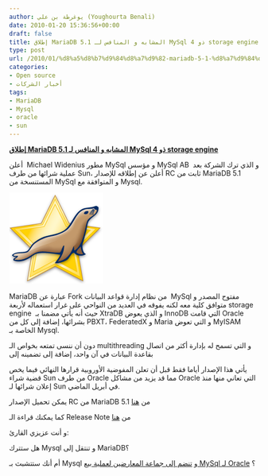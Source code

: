 ```yaml
---
author: يوغرطة بن علي (Youghourta Benali)
date: 2010-01-20 15:36:56+00:00
draft: false
title: إطلاق MariaDB 5.1 المشابه و المنافس لـ MySql ذو 4 storage engine
type: post
url: /2010/01/%d8%a5%d8%b7%d9%84%d8%a7%d9%82-mariadb-5-1-%d8%a7%d9%84%d9%85%d8%b4%d8%a7%d8%a8%d9%87-%d9%88-%d8%a7%d9%84%d9%85%d9%86%d8%a7%d9%81%d8%b3-%d9%84%d9%80-mysql-%d8%b0%d9%88-4-storage-engine/
categories:
- Open source
- أخبار الشركات
tags:
- MariaDB
- Mysql
- oracle
- sun
---
```


[**إطلاق MariaDB 5.1 المشابه و المنافس لـ MySql ذو 4 storage engine**](https://www.it-scoop.com/2010/01/%d8%a5%d8%b7%d9%84%d8%a7%d9%82-mariadb-5-1-%d8%a7%d9%84%d9%85%d8%b4%d8%a7%d8%a8%d9%87-%d9%88-%d8%a7%d9%84%d9%85%d9%86%d8%a7%d9%81%d8%b3-%d9%84%d9%80-mysql-%d8%b0%d9%88-4-storage-engine/)


أعلن  Michael Widenius مطور MySql و مؤسس MySql AB  و الذي ترك الشركة بعد عملية شرائها من طرف Sun، أعلن عن إطلاقه للإصدار RC ثابت من MariaDB 5.1 المستنسخة من MySql و المتوافقة مع Mysql.

[![](mariadb.png)
](https://www.it-scoop.com/2010/01/%d8%a5%d8%b7%d9%84%d8%a7%d9%82-mariadb-5-1-%d8%a7%d9%84%d9%85%d8%b4%d8%a7%d8%a8%d9%87-%d9%88-%d8%a7%d9%84%d9%85%d9%86%d8%a7%d9%81%d8%b3-%d9%84%d9%80-mysql-%d8%b0%d9%88-4-storage-engine/)

MariaDB عبارة عن Fork من نظام إدارة قواعد البيانات  MySql مفتوح المصدر و متوافق كلية معه لكنه يفوقه في العديد من النواحي على غرار استعماله لأربعة storage engine  حيث أنه يأتي مضمنا بـ XtraDB و الذي يعوض InnoDB التي قامت Oracle بشرائها، إضافة إلى كل من PBXT، FederatedX و Maria و التي تعوض MyISAM الخاصة بـ Mysql.

دون أن ننسى تمتعه بخواص الـ multithreading  و التي تسمح له بإدارة أكثر من اتصال بقاعدة البيانات في آن واحد، إضافة إلى تضمينه إلى

يأتي هذا الإصدار أياما فقط قبل أن تعلن المفوضية الأوروبية قرارها النهائي فيما يخص قضية شراء Sun من طرف Oracle مما قد يزيد من مشاكل Oracle التي تعاني منها منذ إعلان شرائها لـ Sun في أبريل الماضي.

يمكن تحميل الإصدار RC من MariaDB 5.1 من [هنا](http://askmonty.org/wiki/index.php/MariaDB:Download)

كما يمكنك قراءة الـ Release Note من [هنا](http://askmonty.org/wiki/index.php/Manual:MariaDB_5.1.41_Release_Notes)

و أنت عزيزي القارئ:

هل ستترك Mysql و تنتقل إلى MariaDB؟

أم أنك ستتشبث بـ Mysql و [تنضم إلى جماعة المعارضين لعملية بيع MySql لـ Oracle](../../../../../2010/01/16000-%D8%B4%D8%AE%D8%B5-%D9%8A%D9%88%D9%82%D8%B9%D9%88%D9%86-%D8%B9%D9%84%D9%89-%D8%B9%D8%B1%D9%8A%D8%B6%D8%A9-%D8%B6%D8%AF-%D8%A8%D9%8A%D8%B9-mysql-%D9%84%D9%80-oracle/) ؟
